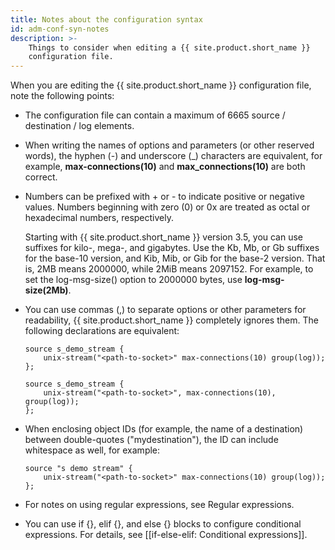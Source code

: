 ```yaml
---
title: Notes about the configuration syntax
id: adm-conf-syn-notes
description: >-
	Things to consider when editing a {{ site.product.short_name }}
	configuration file. 
---
```


When you are editing the {{ site.product.short_name }} configuration file, note the
following points:

- The configuration file can contain a maximum of 6665 source /
    destination / log elements.

- When writing the names of options and parameters (or other reserved
    words), the hyphen (-) and underscore (_) characters are
    equivalent, for example, **max-connections(10)** and
    **max_connections(10)** are both correct.

- Numbers can be prefixed with + or - to indicate positive or negative
    values. Numbers beginning with zero (0) or 0x are treated as octal
    or hexadecimal numbers, respectively.

    Starting with {{ site.product.short_name }} version 3.5, you can use suffixes for
    kilo-, mega-, and gigabytes. Use the Kb, Mb, or Gb suffixes for the
    base-10 version, and Kib, Mib, or Gib for the base-2 version. That
    is, 2MB means 2000000, while 2MiB means 2097152. For example, to set
    the log-msg-size() option to 2000000 bytes, use
    **log-msg-size(2Mb)**.

- You can use commas (,) to separate options or other parameters for
    readability, {{ site.product.short_name }} completely ignores them. The following
    declarations are equivalent:

    ```config
    source s_demo_stream {
        unix-stream("<path-to-socket>" max-connections(10) group(log));
    };
    
    source s_demo_stream {
        unix-stream("<path-to-socket>", max-connections(10), group(log));
    };
    ```  

- When enclosing object IDs (for example, the name of a destination)
    between double-quotes (\"mydestination\"), the ID can include
    whitespace as well, for example:

    ```config
    source "s demo stream" {
        unix-stream("<path-to-socket>" max-connections(10) group(log));
    };
    ```

- For notes on using regular expressions, see
    Regular expressions.
- You can use if {}, elif {}, and else {} blocks to configure
    conditional expressions. For details, see
    [[if-else-elif: Conditional expressions]].

